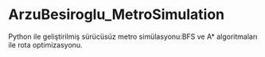 # ArzuBesiroglu_MetroSimulation
Python ile geliştirilmiş sürücüsüz metro simülasyonu:BFS ve A* algoritmaları ile rota optimizasyonu.
